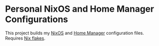 # Personal NixOS and Home Manager Configurations

This project builds my [NixOS](https://nixos.wiki/wiki/NixOS) and [Home
Manager](https://nixos.wiki/wiki/Home_Manager) configuration files. Requires
[Nix flakes](https://nixos.wiki/wiki/Flakes).

